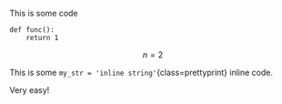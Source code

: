 This is some code

``` {class=prettyprint}
def func():
    return 1
```

$$
    n = 2
$$

This is some `my_str = 'inline string'`{class=prettyprint} inline code.

Very easy!
